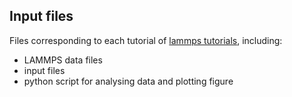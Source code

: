 ## Input files

Files corresponding to each tutorial of [lammps tutorials](https://lammpstutorials.github.io/), including:

- LAMMPS data files
- input files
- python script for analysing data and plotting figure
